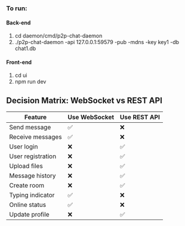 ### To run:

#### Back-end
1. cd daemon/cmd/p2p-chat-daemon
2. ./p2p-chat-daemon -api 127.0.0.1:59579 -pub -mdns -key key1 -db chat1.db

#### Front-end
1. cd ui
2. npm run dev

## Decision Matrix: WebSocket vs REST API

| Feature | Use WebSocket | Use REST API |
|---------|--------------|--------------|
| Send message | ✅ | ❌ |
| Receive messages | ✅ | ❌ |
| User login | ❌ | ✅ |
| User registration | ❌ | ✅ |
| Upload files | ❌ | ✅ |
| Message history | ❌ | ✅ |
| Create room | ❌ | ✅ |
| Typing indicator | ✅ | ❌ |
| Online status | ✅ | ❌ |
| Update profile | ❌ | ✅ |
